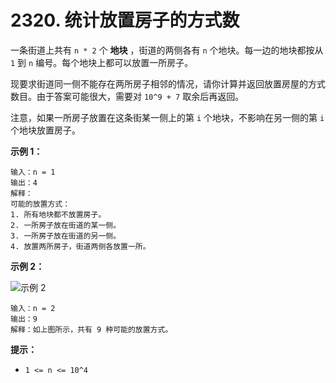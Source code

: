 # 2320. 统计放置房子的方式数

一条街道上共有 `n * 2` 个 **地块** ，街道的两侧各有 `n` 个地块。每一边的地块都按从 `1` 到 `n` 编号。每个地块上都可以放置一所房子。

现要求街道同一侧不能存在两所房子相邻的情况，请你计算并返回放置房屋的方式数目。由于答案可能很大，需要对 `10^9 + 7` 取余后再返回。

注意，如果一所房子放置在这条街某一侧上的第 `i` 个地块，不影响在另一侧的第 `i` 个地块放置房子。

**示例 1：**

```()
输入：n = 1
输出：4
解释：
可能的放置方式：
1. 所有地块都不放置房子。
2. 一所房子放在街道的某一侧。
3. 一所房子放在街道的另一侧。
4. 放置两所房子，街道两侧各放置一所。
```

**示例 2：**

![示例 2](https://assets.leetcode.com/uploads/2022/05/12/arrangements.png)

```()
输入：n = 2
输出：9
解释：如上图所示，共有 9 种可能的放置方式。
```

**提示：**

- `1 <= n <= 10^4`
